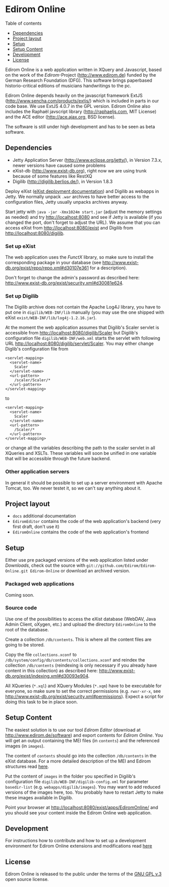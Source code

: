 Edirom Online
=============

Table of contents

<ul>
	<li style="margin-top:0;margin-bottom:0;"><a href="#dependencies">Dependencies</a></li>
	<li style="margin-top:0;margin-bottom:0;"><a href="#projectlayout">Project layout</a></li>
	<li style="margin-top:0;margin-bottom:0;"><a href="#setup">Setup</a></li>
	<li style="margin-top:0;margin-bottom:0;"><a href="#setupcontent">Setup Content</a></li>
	<li style="margin-top:0;margin-bottom:0;"><a href="#development">Development</a></li>
	<li style="margin-top:0;margin-bottom:0;"><a href="#license">License</a></li>
</ul>

Edirom Online is a web application written in XQuery and Javascript, based on the work of the _Edirom_-Project (<http://www.edirom.de>) funded by the German Research Foundation (DFG). This software brings paperbased historio-critical editions of musicians handwritings to the pc.

Edirom Online depends heavily on the javascript framework ExtJS (<http://www.sencha.com/products/extjs/>) which is included in parts in our code base. We use ExtJS 4.0.7 in the GPL version. Edirom Online also includes the Raphaël javscript library (<http://raphaeljs.com>, MIT License) and the ACE editor (<http://ace.ajax.org>, BSD license).

The software is still under high development and has to be seen as beta software.


Dependencies
------------

* Jetty Application Server (<http://www.eclipse.org/jetty/>), in Version 7.3.x, newer versions have caused some problems
* eXist-db (<http://www.exist-db.org>), right now we are using trunk because of some features like RestXQ
* Digilib (<http://digilib.berlios.de/>), in Version 1.8.3

Deploy eXist ([eXist deployment documentation](http://www.exist-db.org/exist/deployment.xml#d895e414)) and Digilib as webapps in Jetty. We normally unpack `.war` archives to have better access to the configuration files, Jetty usually unpacks archives anyway.

Start jetty with `java -jar -Xmx1024m start.jar` (adjust the memory settings as needed) and try <http://localhost:8080> and see if Jetty is available (if you changed the port, don't forget to adjust the URL). We assume that you can access eXist from <http://localhost:8080/exist> and Digilib from <http://localhost:8080/digilib>.

### Set up eXist

The web application uses the _FunctX_ library, so make sure to install the corresponding package in your database (see <http://www.exist-db.org/exist/repo/repo.xml#d30107e361> for a description). 

Don't forget to change the admin's password as described here: <http://www.exist-db.org/exist/security.xml#d30081e624>.

### Set up Digilib

The Digilib archive does not contain the Apache Log4J library, you have to put one in `digilib/WEB-INF/lib` manually (you may use the one shipped with eXist `exist/WEB-INF/lib/log4j-1.2.16.jar`).

At the moment the web application assumes that Digilib's Scaler servlet is accessible from <http://localhost:8080/digilib/Scaler> but Digilib's configuration file `digilib/WEB-INF/web.xml` starts the servlet with following URL <http://localhost:8080/digilib/servlet/Scaler>. You may either change Diglib's configuration file from

    <servlet-mapping>
      <servlet-name>
        Scaler
      </servlet-name>
      <url-pattern>
        /scaler/Scaler/*
      </url-pattern>
    </servlet-mapping>

to 

    <servlet-mapping>
      <servlet-name>
        Scaler
      </servlet-name>
      <url-pattern>
        /Scaler/*
      </url-pattern>
    </servlet-mapping>
    
or change all the variables describing the path to the scaler servlet in all XQueries and XSLTs. These variables will soon be unified in one variable that will be accessible through the future backend.

### Other application servers

In general it should be possible to set up a server environment with Apache Tomcat, too. We never testet it, so we can't say anything about it.


Project layout
--------------

* `docs` additional documentation
* `EdiromEditor` contains the code of the web application's backend (very first draft, don't use it)
* `EdiromOnline` contains the code of the web application's frontend


Setup
-----

Either use pre packaged versions of the web application listed under _Downloads_, check out the source with `git://github.com/Edirom/Edirom-Online.git Edirom-Online` or download an archived version.

### Packaged web applications

Coming soon.

### Source code

Use one of the possibilities to access the eXist database (WebDAV, Java Admin Client, oXygen, etc.) and upload the directory `EdiromOnline` to the root of the database.

Create a collection `/db/contents`. This is where all the content files are going to be stored.

Copy the file `collections.xconf` to `/db/system/config/db/contents/collections.xconf` and reindex the collection `/db/contents` (reindexing is only necessary if you already have content in this collection) as described here: <http://www.exist-db.org/exist/indexing.xml#d30093e904>.

All XQueries (`*.xql`) and XQuery Modules (`*.xqm`) have to be executable for everyone, so make sure to set the correct permissions (e.g. `rwxr-xr-x`, see <http://www.exist-db.org/exist/security.xml#permissions>). Expect a script for doing this task to be in place soon.


Setup Content
-------------

The easiest solution is to use our tool _Edirom Editor_ (download at <http://www.edirom.de/software>) and export contents for _Edirom Online_. You will get an output containing the MEI files (in `contents`) and the referenced images (in `images`).

The content of `contents` should go into the collection `/db/contents` in the eXist database. For a more detailed description of the MEI and Edirom structures read [here](<https://github.com/Edirom/Edirom-Online/blob/master/docs/Content.md>).

Put the content of `images` in the folder you specified in Digilib's configuration file `digilib/WEB-INF/digilib-config.xml` for parameter `basedir-list` (e.g. `webapps/digilib/images`). You may want to add reduced versions of the images here, too. You probably have to restart Jetty to make these images available in Digilib.

Point your browser at <http://localhost:8080/exist/apps/EdiromOnline/> and you should see your content inside the Edirom Online web application.


Development
-----------

For instructions how to contribute and how to set up a development environment for Edirom Online extensions and modifications read [here](<https://github.com/Edirom/Edirom-Online/blob/master/docs/Development.md>)


License
-------

Edirom Online is released to the public under the terms of the [GNU GPL v.3](<http://www.gnu.org/copyleft/gpl.html>) open source license.
